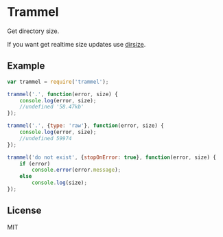 # Trammel

Get directory size.

If you want get realtime size updates use [dirsize](https://github.com/coderaiser/node-dirsize). 

## Example

```js
var trammel = require('trammel');

trammel('.', function(error, size) {
    console.log(error, size);
    //undefined '58.47kb'
});

trammel('.', {type: 'raw'}, function(error, size) {
    console.log(error, size);
    //undefined 59974
});

trammel('do not exist', {stopOnError: true}, function(error, size) {
    if (error)
        console.error(error.message);
    else
        console.log(size);
});

```

## License

MIT
